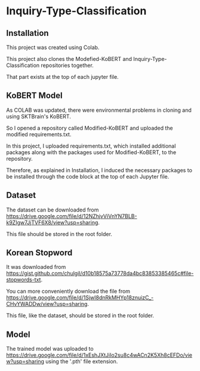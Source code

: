 # Inquiry-Type-Classification
## Installation

This project was created using Colab.

This project also clones the Modefied-KoBERT and Inquiry-Type-Classification repositories together.

That part exists at the top of each jupyter file.

## KoBERT Model

As COLAB was updated, there were environmental problems in cloning and using SKTBrain's KoBERT.

So I opened a repository called Modified-KoBERT and uploaded the modified requirements.txt.

In this project, I uploaded requirements.txt, which installed additional packages along with the packages used for Modified-KoBERT, to the repository.

Therefore, as explained in Installation, I induced the necessary packages to be installed through the code block at the top of each Jupyter file.

## Dataset

The dataset can be downloaded from https://drive.google.com/file/d/12NZhjvViVnYN7BLB-k9ZIgw7JjTVF6X8/view?usp=sharing.

This file should be stored in the root folder.

## Korean Stopword

It was downloaded from https://gist.github.com/chulgil/d10b18575a73778da4bc83853385465c#file-stopwords-txt.

You can more conveniently download the file from https://drive.google.com/file/d/1SjwI8dnRkMHYp18znuizC_-CHvYWADDw/view?usp=sharing.

This file, like the dataset, should be stored in the root folder.

## Model

The trained model was uploaded to https://drive.google.com/file/d/1xEshJXtJiIo2su8c4wACn2K5Xh8cEFDo/view?usp=sharing using the '.pth' file extension.
